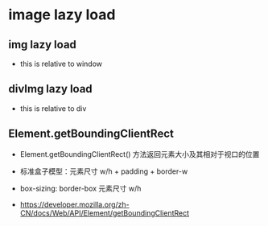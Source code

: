 # image lazy load

## img lazy load

- this is relative to window

## divImg lazy load

- this is relative to div

## Element.getBoundingClientRect

- Element.getBoundingClientRect() 方法返回元素大小及其相对于视口的位置

- 标准盒子模型：元素尺寸 w/h + padding + border-w

- box-sizing: border-box 元素尺寸 w/h

- https://developer.mozilla.org/zh-CN/docs/Web/API/Element/getBoundingClientRect
